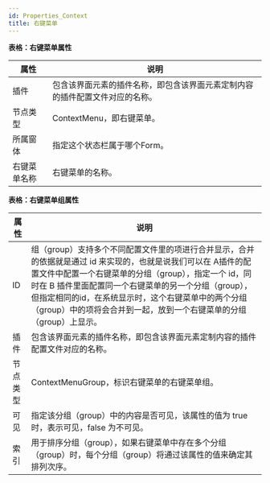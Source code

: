 ```yaml
---
id: Properties_Context
title: 右键菜单
---
```

**表格：右键菜单属性**

属性 | 说明  
---|---  
插件 | 包含该界面元素的插件名称，即包含该界面元素定制内容的插件配置文件对应的名称。  
节点类型 | ContextMenu，即右键菜单。  
所属窗体 | 指定这个状态栏属于哪个Form。  
右键菜单名称 | 右键菜单的名称。  
  
**表格：右键菜单组属性**

属性 | 说明  
---|---  
ID | 组（group）支持多个不同配置文件里的项进行合并显示，合并的依据就是通过 id 来实现的，也就是说我们可以在 A插件的配置文件中配置一个右键菜单的分组（group），指定一个 id，同时在 B 插件里面配置同一个右键菜单的另一个分组（group），但指定相同的id，在系统显示时，这个右键菜单中的两个分组（group）中的项将会合并到一起，放到一个右键菜单的分组（group）上显示。  
插件 | 包含该界面元素的插件名称，即包含该界面元素定制内容的插件配置文件对应的名称。  
节点类型 | ContextMenuGroup，标识右键菜单的右键菜单组。  
可见 | 指定该分组（group）中的内容是否可见，该属性的值为 true 时，表示可见，false 为不可见。  
索引 | 用于排序分组（group），如果右键菜单中存在多个分组（group）时，每个分组（group）将通过该属性的值来确定其排列次序。  
